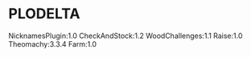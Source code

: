 # PLODELTA
NicknamesPlugin:1.0
CheckAndStock:1.2
WoodChallenges:1.1
Raise:1.0
Theomachy:3.3.4
Farm:1.0
